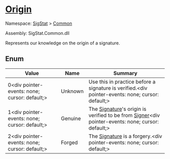 # [Origin](./Origin.md)
Namespace: [SigStat]() > [Common](./README.md)

Assembly: SigStat.Common.dll


Represents our knowledge on the origin of a signature.

##	Enum

| Value | Name | Summary | 
| --- | --- | --- | 
| 0<div pointer-events: none; cursor: default;><img width=200/></div>| Unknown| Use this in practice before a signature is verified.<div pointer-events: none; cursor: default;><img width=200/></div>| <br>
| 1<div pointer-events: none; cursor: default;><img width=200/></div>| Genuine| The [Signature](https://github.com/hargitomi97/sigstat/blob/master/docs/md/SigStat/Common/Signature.md)'s origin is verified to be from [Signer](https://github.com/hargitomi97/sigstat/blob/master/docs/md/SigStat/Common/Signature.md)<div pointer-events: none; cursor: default;><img width=200/></div>| <br>
| 2<div pointer-events: none; cursor: default;><img width=200/></div>| Forged| The [Signature](https://github.com/hargitomi97/sigstat/blob/master/docs/md/SigStat/Common/Signature.md) is a forgery.<div pointer-events: none; cursor: default;><img width=200/></div>| <br>


